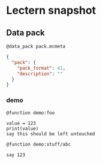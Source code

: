 # Lectern snapshot

## Data pack

`@data_pack pack.mcmeta`

```json
{
  "pack": {
    "pack_format": 41,
    "description": ""
  }
}
```

### demo

`@function demo:foo`

```mcfunction
value = 123
print(value)
say this should be left untouched
```

`@function demo:stuff/abc`

```mcfunction
say 123
```
